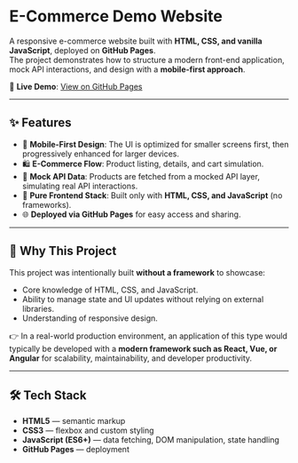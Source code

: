 # E-Commerce Demo Website

A responsive e-commerce website built with **HTML, CSS, and vanilla JavaScript**, deployed on **GitHub Pages**.  
The project demonstrates how to structure a modern front-end application, mock API interactions, and design with a **mobile-first approach**.

🔗 **Live Demo**: [View on GitHub Pages](https://vishnu-narayanan-kr.github.io/Farmers-Shop/)

---

## ✨ Features
- 📱 **Mobile-First Design**: The UI is optimized for smaller screens first, then progressively enhanced for larger devices.  
- 🛍️ **E-Commerce Flow**: Product listing, details, and cart simulation.  
- 📡 **Mock API Data**: Products are fetched from a mocked API layer, simulating real API interactions.  
- 🎨 **Pure Frontend Stack**: Built only with **HTML, CSS, and JavaScript** (no frameworks).  
- 🌐 **Deployed via GitHub Pages** for easy access and sharing.  

---

## 🚀 Why This Project
This project was intentionally built **without a framework** to showcase:
- Core knowledge of HTML, CSS, and JavaScript.  
- Ability to manage state and UI updates without relying on external libraries.  
- Understanding of responsive design.  

👉 In a real-world production environment, an application of this type would typically be developed with a **modern framework such as React, Vue, or Angular** for scalability, maintainability, and developer productivity.

---

## 🛠️ Tech Stack
- **HTML5** — semantic markup  
- **CSS3** — flexbox and custom styling  
- **JavaScript (ES6+)** — data fetching, DOM manipulation, state handling  
- **GitHub Pages** — deployment  
